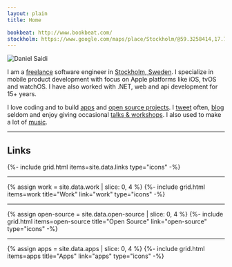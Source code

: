 ```yaml
---
layout: plain
title: Home

bookbeat: http://www.bookbeat.com/
stockholm: https://www.google.com/maps/place/Stockholm/@59.3258414,17.70188,10z/data=!3m1!4b1!4m5!3m4!1s0x465f763119640bcb:0xa80d27d3679d7766!8m2!3d59.3293235!4d18.0685808
---
```


<div class="home">
  <main class="page-content" aria-label="Content">
    <div class="wrapper">
      <section>
        <div>
          <img class="avatar" src="/assets/avatar.jpg" alt="Daniel Saidi" />
        </div>
        <div>
          <p>
            I am a <a href="work">freelance</a> software engineer in <a href="{{page.stockholm}}">Stockholm, Sweden</a>. I specialize in mobile product development with focus on Apple platforms like iOS, tvOS and watchOS. I have also worked with .NET, web and api development for 15+ years.
          </p>
          <p>
            I love coding and to build <a href="apps">apps</a> and <a href="open-source">open source projects</a>. I <a href="{{site.twitter_url}}">tweet</a> often, <a href="blog">blog</a> seldom and enjoy giving occasional <a href="talks">talks & workshops</a>. I also used to make a lot of <a href="music">music</a>.
          </p>
        </div>
      </section>
      <hr />
      <section class="links">
        <h2>Links</h2>
        {%- include grid.html items=site.data.links type="icons" -%}
      </section>
      <hr />
      <section class="work">
        {% assign work = site.data.work | slice: 0, 4 %}
        {%- include grid.html items=work title="Work" link="work" type="icons" -%}
      </section>
      <hr />
      <section class="open-source">
        {% assign open-source = site.data.open-source | slice: 0, 4 %}
        {%- include grid.html items=open-source title="Open Source" link="open-source" type="icons" -%}
      </section>
      <hr />
      <section class="apps">
        {% assign apps = site.data.apps | slice: 0, 4 %}
        {%- include grid.html items=apps title="Apps" link="apps" type="icons" -%}
      </section>
    </div>
  </main>
</div>